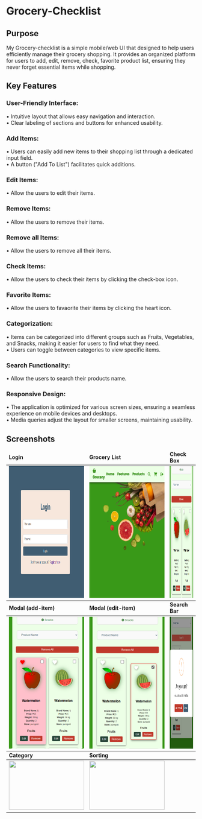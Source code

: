 # Grocery-Checklist

<h2>Purpose</h2>
<p>My Grocery-checklist is a simple mobile/web UI that designed to help users efficiently manage their grocery shopping. It provides an organized platform for users to add, edit, remove, check, favorite product list, ensuring they never forget essential items while shopping.</p>

<h2>Key Features</h2>

<h3>User-Friendly Interface:</h3>
<p>• Intuitive layout that allows easy navigation and interaction.<br>
• Clear labeling of sections and buttons for enhanced usability.</p>

<h3>Add Items:</h3>
<p>• Users can easily add new items to their shopping list through a dedicated input field.<br>
• A button ("Add To List") facilitates quick additions.</p>

<h3>Edit Items:</h3>
<p>• Allow the users to edit their items.</p>

<h3>Remove Items:</h3>
<p>• Allow the users to remove their items.</p>

<h3>Remove all Items:</h3>
<p>• Allow the users to remove all their items.</p>

<h3>Check Items:</h3>
<p>• Allow the users to check their items by clicking the check-box icon.</p>

<h3>Favorite Items:</h3>
<p>• Allow the users to favaorite their items by clicking the heart icon.</p>

<h3>Categorization:</h3>
<p>• Items can be categorized into different groups such as Fruits, Vegetables, and Snacks, making it easier for users to find what they need.<br>
• Users can toggle between categories to view specific items.</p>

<h3>Search Functionality:</h3>
<p>• Allow the users to search their products name.</p>

<h3>Responsive Design:</h3>
<p>• The application is optimized for various screen sizes, ensuring a seamless experience on mobile devices and desktops.<br>
• Media queries adjust the layout for smaller screens, maintaining usability.</p>

<h2>Screenshots</h2>
<table>
	<thead>
		<td>
			<b> Login </b>
		</td>
		<td>
			<b> Grocery List </b>
		</td>
                <td>
			<b> Check Box </b>
		</td>
	</thead>
	<tr>
		<td>
			<img src= "login.png" height=350 width=200>
		</td>
		<td>
			<img src= "dashboard.png" height=350 width=200>
		</td>
                <td>
			<img src= "product-list.png" height=350 width=200>
		</td>
	</tr>
	<thead>
		<td>
			<b> Modal (add-item) </b>
		</td>
		<td>
			<b> Modal (edit-item) </b>
		</td>
                <td>
			<b> Search Bar </b>
		</td>
	</thead>
	<tr>
		<td>
			<img src= "favorite.png" height=350 width=200>
		</td>
		<td>
			<img src= "check.png" height=350 width=200>
		</td>
                <td>
			<img src= "removeall.png" height=350 width=200>
		</td>
	</tr>
	<thead>
		<td>
			<b> Category </b>
		</td>
		<td>
			<b> Sorting </b>
		</td>
	</thead>
	<tr>
		<td>
			<img src= "category.png" height=130 width=200>
		</td>
		<td>
			<img src= "sort.png" height=130 width=200>
		</td>
	</tr>
</table>
